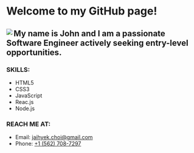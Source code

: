 # Welcome to my GitHub page!

<div>
 <div>
  <img align="left" src="https://user-images.githubusercontent.com/57784907/87011584-f7758100-c17c-11ea-953d-34b5a700c365.png">
 </div>
 <div>
  <h2>My name is John and I am a passionate Software Engineer actively seeking entry-level opportunities.</h2>
  <h3>SKILLS:</h3>
  <ul>
   <li>HTML5</li>
   <li>CSS3</li>
   <li>JavaScript</li>
   <li>Reac.js</li>
   <li>Node.js</li>
  </ul>
  <h3>REACH ME AT:</h3>
  <ul>
   <li>Email: <a href="mailto:jaihyek.choi@gmail.com" target="_blank">jaihyek.choi@gmail.com</a></li>
   <li>Phone: <a href="tel:1-562-708-7297" class="text-decoration-none text-white"><i class="bx bxs-phone"></i>+1 (562) 708-7297</a></li>
  </ul>
 </div>
</div>
<!--
**john-jaihyek-choi/john-jaihyek-choi** is a ✨ _special_ ✨ repository because its `README.md` (this file) appears on your GitHub profile.

Here are some ideas to get you started:

- 🔭 I’m currently working on ...
- 🌱 I’m currently learning ...
- 👯 I’m looking to collaborate on ...
- 🤔 I’m looking for help with ...
- 💬 Ask me about ...
- 📫 How to reach me: ...
- 😄 Pronouns: ...
- ⚡ Fun fact: ...
-->
